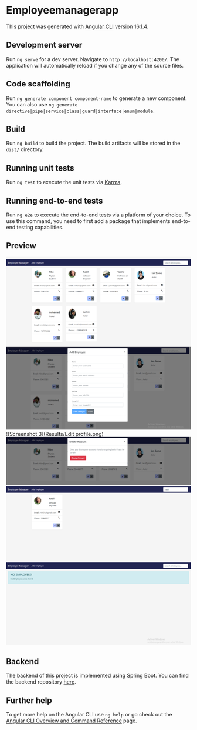 # Employeemanagerapp

This project was generated with [Angular CLI](https://github.com/angular/angular-cli) version 16.1.4.

## Development server

Run `ng serve` for a dev server. Navigate to `http://localhost:4200/`. The application will automatically reload if you change any of the source files.

## Code scaffolding

Run `ng generate component component-name` to generate a new component. You can also use `ng generate directive|pipe|service|class|guard|interface|enum|module`.

## Build

Run `ng build` to build the project. The build artifacts will be stored in the `dist/` directory.

## Running unit tests

Run `ng test` to execute the unit tests via [Karma](https://karma-runner.github.io).

## Running end-to-end tests

Run `ng e2e` to execute the end-to-end tests via a platform of your choice. To use this command, you need to first add a package that implements end-to-end testing capabilities.

## Preview
![Screenshot 1](Results/Employeemanagerapp.png)
![Screenshot 2](Results/AddEmployee.png)
![Screenshot 3](Results/Edit profile.png)
![Screenshot 4](Results/deleteEmployee.png)
![Screenshot 5](Results/SearchEmployee.png)
![Screenshot 6](Results/NoemployeesFound.png)

## Backend

The backend of this project is implemented using Spring Boot. You can find the backend repository [here](https://github.com/HadilEltaif/EmployeeManagerBackEnd).

## Further help

To get more help on the Angular CLI use `ng help` or go check out the [Angular CLI Overview and Command Reference](https://angular.io/cli) page.
